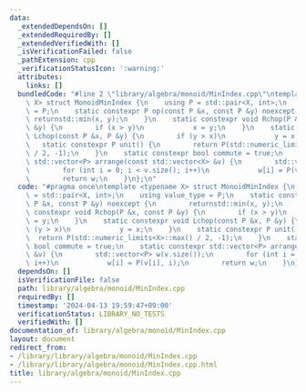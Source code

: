 ```yaml
---
data:
  _extendedDependsOn: []
  _extendedRequiredBy: []
  _extendedVerifiedWith: []
  _isVerificationFailed: false
  _pathExtension: cpp
  _verificationStatusIcon: ':warning:'
  attributes:
    links: []
  bundledCode: "#line 2 \"library/algebra/monoid/MinIndex.cpp\"\ntemplate <typename\
    \ X> struct MonoidMinIndex {\n    using P = std::pair<X, int>;\n    using value_type\
    \ = P;\n    static constexpr P op(const P &x, const P &y) noexcept {\n       \
    \ returnstd::min(x, y);\n    }\n    static constexpr void Rchop(P &x, const P\
    \ &y) {\n        if (x > y)\n            x = y;\n    }\n    static constexpr void\
    \ Lchop(const P &x, P &y) {\n        if (y > x)\n            y = x;\n    }\n \
    \   static constexpr P unit() {\n        return P(std::numeric_limits<X>::max()\
    \ / 2, -1);\n    }\n    static constexpr bool commute = true;\n    static constexpr\
    \ std::vector<P> arrange(const std::vector<X> &v) {\n        std::vector<P> w(v.size());\n\
    \        for (int i = 0; i < v.size(); i++)\n            w[i] = P(v[i], i);\n\
    \        return w;\n    }\n};\n"
  code: "#pragma once\ntemplate <typename X> struct MonoidMinIndex {\n    using P\
    \ = std::pair<X, int>;\n    using value_type = P;\n    static constexpr P op(const\
    \ P &x, const P &y) noexcept {\n        returnstd::min(x, y);\n    }\n    static\
    \ constexpr void Rchop(P &x, const P &y) {\n        if (x > y)\n            x\
    \ = y;\n    }\n    static constexpr void Lchop(const P &x, P &y) {\n        if\
    \ (y > x)\n            y = x;\n    }\n    static constexpr P unit() {\n      \
    \  return P(std::numeric_limits<X>::max() / 2, -1);\n    }\n    static constexpr\
    \ bool commute = true;\n    static constexpr std::vector<P> arrange(const std::vector<X>\
    \ &v) {\n        std::vector<P> w(v.size());\n        for (int i = 0; i < v.size();\
    \ i++)\n            w[i] = P(v[i], i);\n        return w;\n    }\n};"
  dependsOn: []
  isVerificationFile: false
  path: library/algebra/monoid/MinIndex.cpp
  requiredBy: []
  timestamp: '2024-04-13 19:59:47+09:00'
  verificationStatus: LIBRARY_NO_TESTS
  verifiedWith: []
documentation_of: library/algebra/monoid/MinIndex.cpp
layout: document
redirect_from:
- /library/library/algebra/monoid/MinIndex.cpp
- /library/library/algebra/monoid/MinIndex.cpp.html
title: library/algebra/monoid/MinIndex.cpp
---
```


